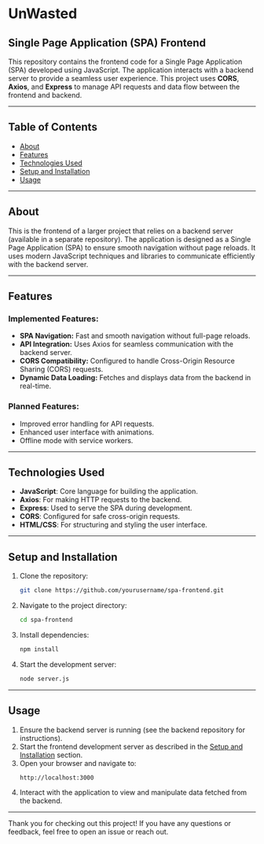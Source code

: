 # UnWasted
## Single Page Application (SPA) Frontend

This repository contains the frontend code for a Single Page Application (SPA) developed using JavaScript. The application interacts with a backend server to provide a seamless user experience. This project uses **CORS**, **Axios**, and **Express** to manage API requests and data flow between the frontend and backend.

---

## Table of Contents

- [About](#about)
- [Features](#features)
- [Technologies Used](#technologies-used)
- [Setup and Installation](#setup-and-installation)
- [Usage](#usage)

---

## About

This is the frontend of a larger project that relies on a backend server (available in a separate repository). The application is designed as a Single Page Application (SPA) to ensure smooth navigation without page reloads. It uses modern JavaScript techniques and libraries to communicate efficiently with the backend server.

---

## Features

### Implemented Features:

- **SPA Navigation:** Fast and smooth navigation without full-page reloads.
- **API Integration:** Uses Axios for seamless communication with the backend server.
- **CORS Compatibility:** Configured to handle Cross-Origin Resource Sharing (CORS) requests.
- **Dynamic Data Loading:** Fetches and displays data from the backend in real-time.

### Planned Features:

- Improved error handling for API requests.
- Enhanced user interface with animations.
- Offline mode with service workers.

---

## Technologies Used

- **JavaScript**: Core language for building the application.
- **Axios**: For making HTTP requests to the backend.
- **Express**: Used to serve the SPA during development.
- **CORS**: Configured for safe cross-origin requests.
- **HTML/CSS**: For structuring and styling the user interface.

---

## Setup and Installation

1. Clone the repository:
   ```bash
   git clone https://github.com/yourusername/spa-frontend.git
   ```
2. Navigate to the project directory:
   ```bash
   cd spa-frontend
   ```
3. Install dependencies:
   ```bash
   npm install
   ```
4. Start the development server:
   ```bash
   node server.js
   ```

---

## Usage

1. Ensure the backend server is running (see the backend repository for instructions).
2. Start the frontend development server as described in the [Setup and Installation](#setup-and-installation) section.
3. Open your browser and navigate to:
   ```
   http://localhost:3000
   ```
4. Interact with the application to view and manipulate data fetched from the backend.

---

Thank you for checking out this project! If you have any questions or feedback, feel free to open an issue or reach out.


